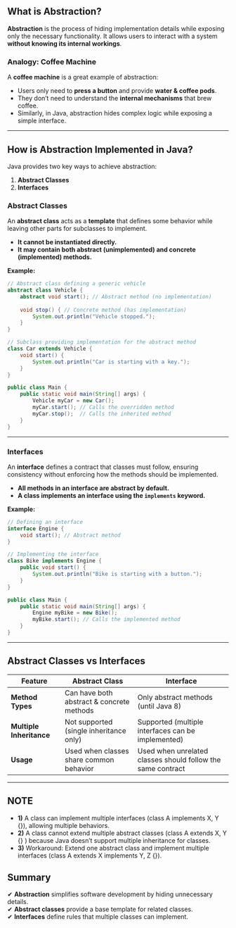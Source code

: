 
## **What is Abstraction?**
**Abstraction** is the process of hiding implementation details while exposing only the necessary functionality. It allows users to interact with a system **without knowing its internal workings**.

### **Analogy: Coffee Machine**
A **coffee machine** is a great example of abstraction:
- Users only need to **press a button** and provide **water & coffee pods**.
- They don’t need to understand the **internal mechanisms** that brew coffee.
- Similarly, in Java, abstraction hides complex logic while exposing a simple interface.

---

## **How is Abstraction Implemented in Java?**
Java provides two key ways to achieve abstraction:
1. **Abstract Classes**
2. **Interfaces**

### **Abstract Classes**
An **abstract class** acts as a **template** that defines some behavior while leaving other parts for subclasses to implement.
- **It cannot be instantiated directly.**
- **It may contain both abstract (unimplemented) and concrete (implemented) methods.**

**Example:**
```java
// Abstract class defining a generic vehicle
abstract class Vehicle {
    abstract void start(); // Abstract method (no implementation)
    
    void stop() { // Concrete method (has implementation)
        System.out.println("Vehicle stopped.");
    }
}

// Subclass providing implementation for the abstract method
class Car extends Vehicle {
    void start() {
        System.out.println("Car is starting with a key.");
    }
}

public class Main {
    public static void main(String[] args) {
        Vehicle myCar = new Car();
        myCar.start(); // Calls the overridden method
        myCar.stop();  // Calls the inherited method
    }
}
```

---

### **Interfaces**
An **interface** defines a contract that classes must follow, ensuring consistency without enforcing how the methods should be implemented.
- **All methods in an interface are abstract by default.**
- **A class implements an interface using the `implements` keyword.**

**Example:**
```java
// Defining an interface
interface Engine {
    void start(); // Abstract method
}

// Implementing the interface
class Bike implements Engine {
    public void start() {
        System.out.println("Bike is starting with a button.");
    }
}

public class Main {
    public static void main(String[] args) {
        Engine myBike = new Bike();
        myBike.start(); // Calls the implemented method
    }
}
```

---

## **Abstract Classes vs Interfaces**
| Feature             | Abstract Class | Interface |
|---------------------|---------------|-----------|
| **Method Types**   | Can have both abstract & concrete methods | Only abstract methods (until Java 8) |
| **Multiple Inheritance** | Not supported (single inheritance only) | Supported (multiple interfaces can be implemented) |
| **Usage**          | Used when classes share common behavior | Used when unrelated classes should follow the same contract |

---
## **NOTE**
- **1)** A class can implement multiple interfaces (class A implements X, Y {}), allowing multiple behaviors.
- **2)** A class cannot extend multiple abstract classes (class A extends X, Y {} ) because Java doesn’t support multiple inheritance for classes.
- **3)** Workaround: Extend one abstract class and implement multiple interfaces (class A extends X implements Y, Z {}).
## **Summary**
✔ **Abstraction** simplifies software development by hiding unnecessary details.  
✔ **Abstract classes** provide a base template for related classes.  
✔ **Interfaces** define rules that multiple classes can implement.


